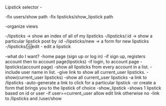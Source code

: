 Lipstick selector - 

-fix users/show path
-fix lipsticks/show_lipstick path

-organize views



-/lipsticks -> show an index of all of my lipsticks
-/lipsticks/:id -> show a particular lipstick post by :id
-/lipsticks/new -> a form for new lipsticks
-/lipsticks/:id:edit - edit a lipstick

-what do I want?
  -home page (sign up or log in)
    -if sign up, registers account then to account page(lipsticks)
    -if login, to account page
  -lipsticks(account page)
    -show all lipsticks from every account in a list.
      -include user name in list.
    -give link to show all current_user lipsticks.
  -show(current_user lipsticks)
    -show all current_user lipsticks
    -a link to /lipsticks
    -auto-generate a link to click for a particular lipstick
      -or create a form that brings you to the lipstick of choice
  -show_lipstick
    -shows 1 lipstick based on id or user
      -if user==current_user allow edit link otherwise no
    -link to /lipsticks and /user/show
    
    
